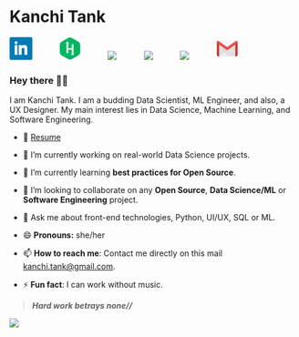 # Kanchi Tank

[<img src = "https://raw.githubusercontent.com/kanchitank/kanchitank/master/icons/linkedin_icon.jpg" height="40">](https://www.linkedin.com/in/kanchitank) &nbsp;&nbsp;&nbsp;&nbsp;&nbsp;&nbsp;&nbsp;&nbsp;&nbsp;&nbsp;
[<img src = "https://raw.githubusercontent.com/kanchitank/kanchitank/master/icons/hackerrank_icon1.png" height="40">](https://www.hackerrank.com/kanchitank) &nbsp;&nbsp;&nbsp;&nbsp;&nbsp;&nbsp;&nbsp;&nbsp;&nbsp;&nbsp;
[<img src = "https://upload.wikimedia.org/wikipedia/commons/e/e8/HackerEarth_logo.png" height="40">](https://www.hackerearth.com/@kanchitank) &nbsp;&nbsp;&nbsp;&nbsp;&nbsp;&nbsp;&nbsp;&nbsp;&nbsp;&nbsp;
[<img src = "https://www.graphicdesignforum.com/uploads/default/original/2X/0/0e58f26a6dd982e7f04d1286defd4320e6d6153b.jpeg" height="40">](https://medium.com/@kanchitank) &nbsp;&nbsp;&nbsp;&nbsp;&nbsp;&nbsp;&nbsp;&nbsp;&nbsp;&nbsp;
[<img src = "https://cdn3.iconfinder.com/data/icons/logos-and-brands-adobe/512/189_Kaggle-512.png" height="40">](https://www.kaggle.com/kanchitank) &nbsp;&nbsp;&nbsp;&nbsp;&nbsp;&nbsp;&nbsp;&nbsp;&nbsp;&nbsp;
[<img src = "https://raw.githubusercontent.com/kanchitank/kanchitank/master/icons/gmail_icon.png" height="40">](mailto:kanchi.tank@gmail.com)

### Hey there 👋🏻

<!--
**kanchitank/kanchitank** is a ✨ _special_ ✨ repository because its `README.md` (this file) appears on your GitHub profile.

Here are some ideas to get you started: -->

I am Kanchi Tank. I am a budding Data Scientist, ML Engineer, and also, a UX Designer. My main interest lies in Data Science, Machine Learning, and Software Engineering.   

- 📝 <a href="https://drive.google.com/file/d/1zHg5a5Vg92IEQjamxDyr2AiRaXWqucfn/view?usp=sharing">Resume</a>
 
- 🔭 I’m currently working on real-world Data Science projects.

- 🌱 I’m currently learning **best practices for Open Source**.

- 👯 I’m looking to collaborate on any **Open Source**, **Data Science/ML** or **Software Engineering** project.

- 💬 Ask me about front-end technologies, Python, UI/UX, SQL or ML.

- 😄 **Pronouns:** she/her

- 📫 **How to reach me**: Contact me directly on this mail <a href="mailto:kanchi.tank@gmail.com">kanchi.tank@gmail.com</a>.

- ⚡ **Fun fact**: I can work without music.

> ***Hard work betrays none//***

![](https://komarev.com/ghpvc/?username=kanchitank&color=blueviolet&label=Visitors)

<!-- - 🤔 I’m looking for help with Tensorflow. -->
